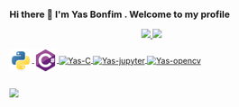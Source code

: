 
          
### Hi there 👋 I'm Yas Bonfim . Welcome to my profile

<div align="center">
  <a href="https://github.com/Yas-bonfim">
  <img height="160em" src="https://github-readme-stats.vercel.app/api?username=Yas-bonfim&show_icons=true&theme=dracula&include_all_commits=true&count_private=true"/>
  <img height="160em" src="https://github-readme-stats.vercel.app/api/top-langs/?username=Yas-bonfim&layout=compact&langs_count=7&theme=dracula"/>
</div>

<div style="display: inline_block"><br>
  

  <img align="center" alt="Yas-Python" height="40" width="40" src="https://raw.githubusercontent.com/devicons/devicon/master/icons/python/python-original.svg">
  <img align="center" alt="Yas-Csharp" height="40" width="40" src="https://raw.githubusercontent.com/devicons/devicon/master/icons/csharp/csharp-original.svg">
  <img align="center" alt="Yas-C" height="40" width="40" src="https://cdn.jsdelivr.net/gh/devicons/devicon/icons/c/c-original.svg">
  <img align="center" alt="Yas-jupyter" height="40" width="40" src="https://cdn.jsdelivr.net/gh/devicons/devicon/icons/jupyter/jupyter-original-wordmark.svg">
   <img align="center" alt="Yas-opencv" height="40" width="40" src="https://cdn.jsdelivr.net/gh/devicons/devicon/icons/opencv/opencv-original-wordmark.svg">
 
</div>

##

<div> 
 
  <a href="https://www.linkedin.com/in/yasmin-bonfim/" target="_blank"><img src="https://img.shields.io/badge/-LinkedIn-%230077B5?style=for-the-badge&logo=linkedin&logoColor=white" target="_blank"></a> 
 
 
</div>
